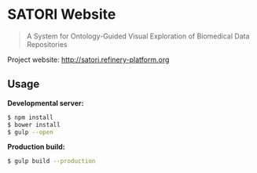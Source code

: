 # SATORI Website

> A System for Ontology-Guided Visual Exploration of Biomedical Data Repositories

Project website: http://satori.refinery-platform.org

## Usage

**Developmental server:**

```bash
$ npm install
$ bower install
$ gulp --open
```

**Production build:**

```bash
$ gulp build --production
```
